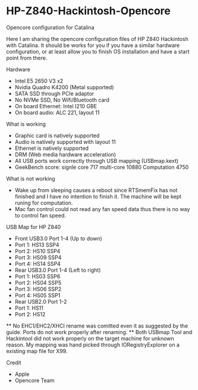 # HP-Z840-Hackintosh-Opencore
Opencore configuration for Catalina

Here I am sharing the opencore configuration files of HP Z840 Hackintosh with Catalina. It should be works for you if you have a similar hardware configuration, or at least allow you to finish OS installation and have a start point from there.

Hardware
* Intel E5 2650 V3 x2
* Nvidia Quadro K4200 (Metal supported)
* SATA SSD through PCIe adaptor
* No NVMe SSD, No Wifi/Bluetooth card
* On board Ethernet: Intel I210 GBE
* On board audio: ALC 221, layout 11

What is working
* Graphic card is natively supported
* Audio is natively supported with layout 11
* Ethernet is natively supported
* DRM (Web media hardware acceleration)
* All USB ports work correctly through USB mapping (USBmap.kext)
* GeekBench score: signle core 717 multi-core 10880 Computation 4750

What is not working
* Wake up from sleeping causes a reboot since RTSmemFix has not finished and I have no intention to finish it. The machine will be kept runing for computation.
* Mac fan control could not read any fan speed data thus there is no way to control fan speed. 

USB Map for HP Z840
* Front USB3.0 Port 1-4 (Up to down)
*   Port 1: HS13 SSP4
*   Port 2: HS10 SSP4
*   Port 3: HS09 SSP4
*   Port 4: HS14 SSP4
*  Rear USB3.0 Port 1-4 (Left to right)
*   Port 1: HS03 SSP6
*   Port 2: HS04 SSP5
*   Port 3: HS06 SSP2
*   Port 4: HS05 SSP1
*  Rear USB2.0 Port 1-2
*   Port 1: HS11
*   Port 2: HS12

** No EHC1/EHC2/XHCI rename was comitted even it as suggested by the guide. Ports do not work properly after renaming. 
** Both USBmap Tool and Hackintool did not work properly on the target machine for unknown reason. My mapping was hand picked through IORegistryExplorer on a existing map file for X99.

Credit 
* Apple
* Opencore Team
